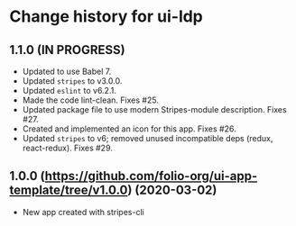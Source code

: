 # Change history for ui-ldp

## 1.1.0 (IN PROGRESS)

* Updated to use Babel 7.
* Updated `stripes` to v3.0.0.
* Updated `eslint` to v6.2.1.
* Made the code lint-clean. Fixes #25.
* Updated package file to use modern Stripes-module description. Fixes #27.
* Created and implemented an icon for this app. Fixes #26.
* Updated `stripes` to v6; removed unused incompatible deps (redux, react-redux). Fixes #29.

## 1.0.0 (https://github.com/folio-org/ui-app-template/tree/v1.0.0) (2020-03-02)

* New app created with stripes-cli
